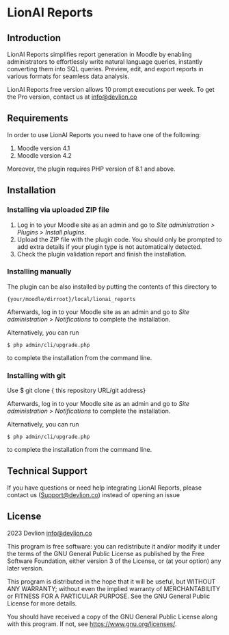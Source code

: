 # LionAI Reports #

## Introduction ##
LionAI Reports simplifies report generation in Moodle by enabling administrators to effortlessly write natural language queries, instantly converting them into SQL queries. Preview, edit, and export reports in various formats for seamless data analysis.

LionAI Reports free version allows 10 prompt executions per week. To get the Pro version, contact us at info@devlion.co

## Requirements ##

In order to use LionAI Reports you need to have one of the following:
1. Moodle version 4.1
2. Moodle version 4.2

Moreover, the plugin requires PHP version of 8.1 and above.

## Installation ##
### Installing via uploaded ZIP file ###

1. Log in to your Moodle site as an admin and go to _Site administration >
   Plugins > Install plugins_.
2. Upload the ZIP file with the plugin code. You should only be prompted to add
   extra details if your plugin type is not automatically detected.
3. Check the plugin validation report and finish the installation.

### Installing manually ###

The plugin can be also installed by putting the contents of this directory to

    {your/moodle/dirroot}/local/lionai_reports

Afterwards, log in to your Moodle site as an admin and go to _Site administration >
Notifications_ to complete the installation.

Alternatively, you can run

    $ php admin/cli/upgrade.php

to complete the installation from the command line.

### Installing with git ###

Use
    $ git clone { this repository URL/git address}

Afterwards, log in to your Moodle site as an admin and go to _Site administration >
Notifications_ to complete the installation.

Alternatively, you can run

    $ php admin/cli/upgrade.php

to complete the installation from the command line.

## Technical Support ##
If you have questions or need help integrating LionAI Reports, please contact us (Support@devlion.co) instead of opening an issue


## License ##

2023 Devlion <info@devlion.co>

This program is free software: you can redistribute it and/or modify it under
the terms of the GNU General Public License as published by the Free Software
Foundation, either version 3 of the License, or (at your option) any later
version.

This program is distributed in the hope that it will be useful, but WITHOUT ANY
WARRANTY; without even the implied warranty of MERCHANTABILITY or FITNESS FOR A
PARTICULAR PURPOSE.  See the GNU General Public License for more details.

You should have received a copy of the GNU General Public License along with
this program.  If not, see <https://www.gnu.org/licenses/>.
